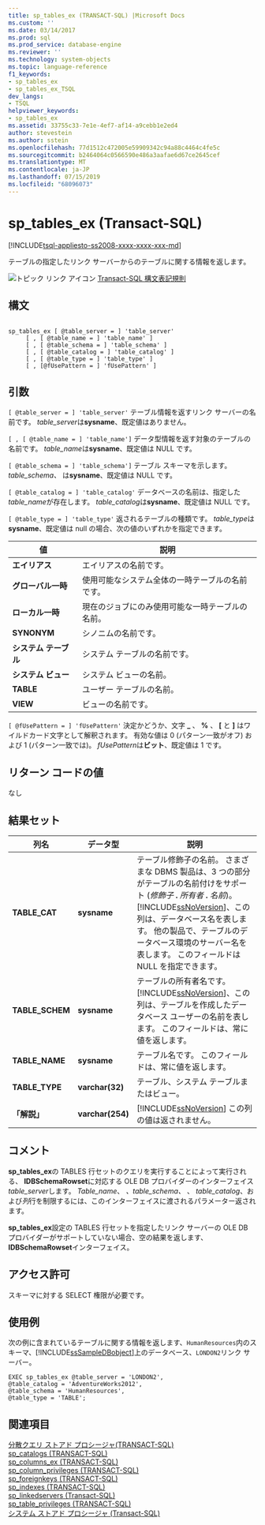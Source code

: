 ```yaml
---
title: sp_tables_ex (TRANSACT-SQL) |Microsoft Docs
ms.custom: ''
ms.date: 03/14/2017
ms.prod: sql
ms.prod_service: database-engine
ms.reviewer: ''
ms.technology: system-objects
ms.topic: language-reference
f1_keywords:
- sp_tables_ex
- sp_tables_ex_TSQL
dev_langs:
- TSQL
helpviewer_keywords:
- sp_tables_ex
ms.assetid: 33755c33-7e1e-4ef7-af14-a9cebb1e2ed4
author: stevestein
ms.author: sstein
ms.openlocfilehash: 77d1512c472005e59909342c94a88c4464c4fe5c
ms.sourcegitcommit: b2464064c0566590e486a3aafae6d67ce2645cef
ms.translationtype: MT
ms.contentlocale: ja-JP
ms.lasthandoff: 07/15/2019
ms.locfileid: "68096073"
---
```

# <a name="sptablesex-transact-sql"></a>sp_tables_ex (Transact-SQL)
[!INCLUDE[tsql-appliesto-ss2008-xxxx-xxxx-xxx-md](../../includes/tsql-appliesto-ss2008-xxxx-xxxx-xxx-md.md)]

  テーブルの指定したリンク サーバーからのテーブルに関する情報を返します。  
  
 ![トピック リンク アイコン](../../database-engine/configure-windows/media/topic-link.gif "トピック リンク アイコン") [Transact-SQL 構文表記規則](../../t-sql/language-elements/transact-sql-syntax-conventions-transact-sql.md)  
  
## <a name="syntax"></a>構文  
  
```  
  
sp_tables_ex [ @table_server = ] 'table_server'   
     [ , [ @table_name = ] 'table_name' ]   
     [ , [ @table_schema = ] 'table_schema' ]  
     [ , [ @table_catalog = ] 'table_catalog' ]   
     [ , [ @table_type = ] 'table_type' ]   
     [ , [@fUsePattern = ] 'fUsePattern' ]  
```  
  
## <a name="arguments"></a>引数  
`[ @table_server = ] 'table_server'` テーブル情報を返すリンク サーバーの名前です。 *table_server*は**sysname**、既定値はありません。  
  
``[ , [ @table_name = ] 'table_name']`` データ型情報を返す対象のテーブルの名前です。 *table_name*は**sysname**、既定値は NULL です。  
  
`[ @table_schema = ] 'table_schema']` テーブル スキーマを示します。 *table_schema、* は**sysname**、既定値は NULL です。  
  
`[ @table_catalog = ] 'table_catalog'` データベースの名前は、指定した*table_name*が存在します。 *table_catalog*は**sysname**、既定値は NULL です。  
  
`[ @table_type = ] 'table_type'` 返されるテーブルの種類です。 *table_type*は**sysname**、既定値は null の場合、次の値のいずれかを指定できます。  
  
|値|説明|  
|-----------|-----------------|  
|**エイリアス**|エイリアスの名前です。|  
|**グローバル一時**|使用可能なシステム全体の一時テーブルの名前です。|  
|**ローカル一時**|現在のジョブにのみ使用可能な一時テーブルの名前。|  
|**SYNONYM**|シノニムの名前です。|  
|**システム テーブル**|システム テーブルの名前です。|  
|**システム ビュー**|システム ビューの名前。|  
|**TABLE**|ユーザー テーブルの名前。|  
|**VIEW**|ビューの名前です。|  
  
`[ @fUsePattern = ] 'fUsePattern'` 決定かどうか、文字 **_** 、 **%** 、 **[** と **]** はワイルドカード文字として解釈されます。 有効な値は 0 (パターン一致がオフ) および 1 (パターン一致では)。 *fUsePattern*は**ビット**、既定値は 1 です。  
  
## <a name="return-code-values"></a>リターン コードの値  
 なし  
  
## <a name="result-sets"></a>結果セット  
  
|列名|データ型|説明|  
|-----------------|---------------|-----------------|  
|**TABLE_CAT**|**sysname**|テーブル修飾子の名前。 さまざまな DBMS 製品は、3 つの部分がテーブルの名前付けをサポート (_修飾子_ **.** _所有者_ **.** _名前_)。 [!INCLUDE[ssNoVersion](../../includes/ssnoversion-md.md)]、この列は、データベース名を表します。 他の製品で、テーブルのデータベース環境のサーバー名を表します。 このフィールドは NULL を指定できます。|  
|**TABLE_SCHEM**|**sysname**|テーブルの所有者名です。 [!INCLUDE[ssNoVersion](../../includes/ssnoversion-md.md)]、この列は、テーブルを作成したデータベース ユーザーの名前を表します。 このフィールドは、常に値を返します。|  
|**TABLE_NAME**|**sysname**|テーブル名です。 このフィールドは、常に値を返します。|  
|**TABLE_TYPE**|**varchar(32)**|テーブル、システム テーブルまたはビュー。|  
|**「解説」**|**varchar(254)**|[!INCLUDE[ssNoVersion](../../includes/ssnoversion-md.md)] この列の値は返されません。|  
  
## <a name="remarks"></a>コメント  
 **sp_tables_ex**の TABLES 行セットのクエリを実行することによって実行される、 **IDBSchemaRowset**に対応する OLE DB プロバイダーのインターフェイス*table_server*します。 *Table_name*、 *、table_schema、* 、 *table_catalog*、および*列*行を制限するには、このインターフェイスに渡されるパラメーター返されます。  
  
 **sp_tables_ex**設定の TABLES 行セットを指定したリンク サーバーの OLE DB プロバイダーがサポートしていない場合、空の結果を返します、 **IDBSchemaRowset**インターフェイス。  
  
## <a name="permissions"></a>アクセス許可  
 スキーマに対する SELECT 権限が必要です。  
  
## <a name="examples"></a>使用例  
 次の例に含まれているテーブルに関する情報を返します、`HumanResources`内のスキーマ、[!INCLUDE[ssSampleDBobject](../../includes/sssampledbobject-md.md)]上のデータベース、`LONDON2`リンク サーバー。  
  
```  
EXEC sp_tables_ex @table_server = 'LONDON2',   
@table_catalog = 'AdventureWorks2012',   
@table_schema = 'HumanResources',   
@table_type = 'TABLE';  
```  
  
## <a name="see-also"></a>関連項目  
 [分散クエリ ストアド プロシージャ&#40;TRANSACT-SQL&#41;](../../relational-databases/system-stored-procedures/distributed-queries-stored-procedures-transact-sql.md)   
 [sp_catalogs &#40;TRANSACT-SQL&#41;](../../relational-databases/system-stored-procedures/sp-catalogs-transact-sql.md)   
 [sp_columns_ex &#40;TRANSACT-SQL&#41;](../../relational-databases/system-stored-procedures/sp-columns-ex-transact-sql.md)   
 [sp_column_privileges &#40;TRANSACT-SQL&#41;](../../relational-databases/system-stored-procedures/sp-column-privileges-transact-sql.md)   
 [sp_foreignkeys &#40;TRANSACT-SQL&#41;](../../relational-databases/system-stored-procedures/sp-foreignkeys-transact-sql.md)   
 [sp_indexes &#40;TRANSACT-SQL&#41;](../../relational-databases/system-stored-procedures/sp-indexes-transact-sql.md)   
 [sp_linkedservers &#40;Transact-SQL&#41;](../../relational-databases/system-stored-procedures/sp-linkedservers-transact-sql.md)   
 [sp_table_privileges &#40;TRANSACT-SQL&#41;](../../relational-databases/system-stored-procedures/sp-table-privileges-transact-sql.md)   
 [システム ストアド プロシージャ &#40;Transact-SQL&#41;](../../relational-databases/system-stored-procedures/system-stored-procedures-transact-sql.md)  
  
  
